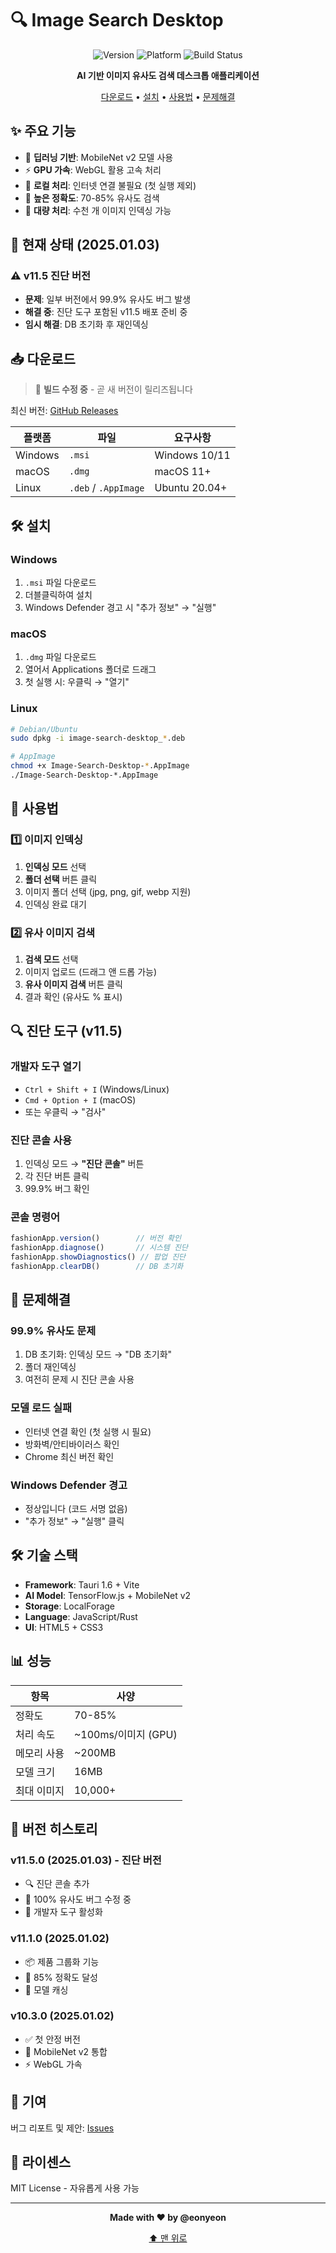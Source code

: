# 🔍 Image Search Desktop

<div align="center">
  
![Version](https://img.shields.io/badge/version-11.5.0-blue.svg)
![Platform](https://img.shields.io/badge/platform-Windows%20%7C%20macOS%20%7C%20Linux-lightgrey.svg)
![Build Status](https://img.shields.io/badge/build-fixing-yellow.svg)

**AI 기반 이미지 유사도 검색 데스크톱 애플리케이션**

[다운로드](#-다운로드) • [설치](#-설치) • [사용법](#-사용법) • [문제해결](#-문제해결)

</div>

## ✨ 주요 기능

- 🤖 **딥러닝 기반**: MobileNet v2 모델 사용
- ⚡ **GPU 가속**: WebGL 활용 고속 처리
- 💾 **로컬 처리**: 인터넷 연결 불필요 (첫 실행 제외)
- 🎯 **높은 정확도**: 70-85% 유사도 검색
- 📁 **대량 처리**: 수천 개 이미지 인덱싱 가능

## 🚨 현재 상태 (2025.01.03)

### ⚠️ v11.5 진단 버전
- **문제**: 일부 버전에서 99.9% 유사도 버그 발생
- **해결 중**: 진단 도구 포함된 v11.5 배포 준비 중
- **임시 해결**: DB 초기화 후 재인덱싱

## 📥 다운로드

> 🔧 **빌드 수정 중** - 곧 새 버전이 릴리즈됩니다

최신 버전: [GitHub Releases](https://github.com/eonyeon/image-search/releases)

| 플랫폼 | 파일 | 요구사항 |
|--------|------|----------|
| Windows | `.msi` | Windows 10/11 |
| macOS | `.dmg` | macOS 11+ |
| Linux | `.deb` / `.AppImage` | Ubuntu 20.04+ |

## 🛠️ 설치

### Windows
1. `.msi` 파일 다운로드
2. 더블클릭하여 설치
3. Windows Defender 경고 시 "추가 정보" → "실행"

### macOS
1. `.dmg` 파일 다운로드
2. 열어서 Applications 폴더로 드래그
3. 첫 실행 시: 우클릭 → "열기"

### Linux
```bash
# Debian/Ubuntu
sudo dpkg -i image-search-desktop_*.deb

# AppImage
chmod +x Image-Search-Desktop-*.AppImage
./Image-Search-Desktop-*.AppImage
```

## 📖 사용법

### 1️⃣ 이미지 인덱싱
1. **인덱싱 모드** 선택
2. **폴더 선택** 버튼 클릭
3. 이미지 폴더 선택 (jpg, png, gif, webp 지원)
4. 인덱싱 완료 대기

### 2️⃣ 유사 이미지 검색
1. **검색 모드** 선택
2. 이미지 업로드 (드래그 앤 드롭 가능)
3. **유사 이미지 검색** 버튼 클릭
4. 결과 확인 (유사도 % 표시)

## 🔍 진단 도구 (v11.5)

### 개발자 도구 열기
- `Ctrl + Shift + I` (Windows/Linux)
- `Cmd + Option + I` (macOS)
- 또는 우클릭 → "검사"

### 진단 콘솔 사용
1. 인덱싱 모드 → **"진단 콘솔"** 버튼
2. 각 진단 버튼 클릭
3. 99.9% 버그 확인

### 콘솔 명령어
```javascript
fashionApp.version()        // 버전 확인
fashionApp.diagnose()       // 시스템 진단
fashionApp.showDiagnostics() // 팝업 진단
fashionApp.clearDB()        // DB 초기화
```

## 🐛 문제해결

### 99.9% 유사도 문제
1. DB 초기화: 인덱싱 모드 → "DB 초기화"
2. 폴더 재인덱싱
3. 여전히 문제 시 진단 콘솔 사용

### 모델 로드 실패
- 인터넷 연결 확인 (첫 실행 시 필요)
- 방화벽/안티바이러스 확인
- Chrome 최신 버전 확인

### Windows Defender 경고
- 정상입니다 (코드 서명 없음)
- "추가 정보" → "실행" 클릭

## 🛠️ 기술 스택

- **Framework**: Tauri 1.6 + Vite
- **AI Model**: TensorFlow.js + MobileNet v2
- **Storage**: LocalForage
- **Language**: JavaScript/Rust
- **UI**: HTML5 + CSS3

## 📊 성능

| 항목 | 사양 |
|------|------|
| 정확도 | 70-85% |
| 처리 속도 | ~100ms/이미지 (GPU) |
| 메모리 사용 | ~200MB |
| 모델 크기 | 16MB |
| 최대 이미지 | 10,000+ |

## 📝 버전 히스토리

### v11.5.0 (2025.01.03) - 진단 버전
- 🔍 진단 콘솔 추가
- 🐛 100% 유사도 버그 수정 중
- 🔧 개발자 도구 활성화

### v11.1.0 (2025.01.02)
- 📦 제품 그룹화 기능
- 🎯 85% 정확도 달성
- 💾 모델 캐싱

### v10.3.0 (2025.01.02)
- ✅ 첫 안정 버전
- 🤖 MobileNet v2 통합
- ⚡ WebGL 가속

## 👥 기여

버그 리포트 및 제안: [Issues](https://github.com/eonyeon/image-search/issues)

## 📄 라이센스

MIT License - 자유롭게 사용 가능

---

<div align="center">
  
**Made with ❤️ by @eonyeon**

[⬆ 맨 위로](#-image-search-desktop)

</div>

